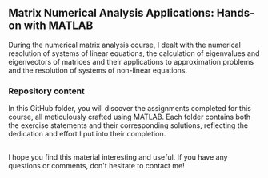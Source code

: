 ## Matrix Numerical Analysis Applications: Hands-on with MATLAB

During the numerical matrix analysis course, I dealt with the numerical resolution of systems of linear equations,
the calculation of eigenvalues and eigenvectors of matrices and their applications to approximation problems
and the resolution of systems of non-linear equations.

### Repository content

In this GitHub folder, you will discover the assignments completed for this course,
all meticulously crafted using MATLAB. Each folder contains both the exercise statements and their corresponding solutions,
reflecting the dedication and effort I put into their completion.


##
I hope you find this material interesting and useful. If you have any questions or comments, don't hesitate to contact me!

